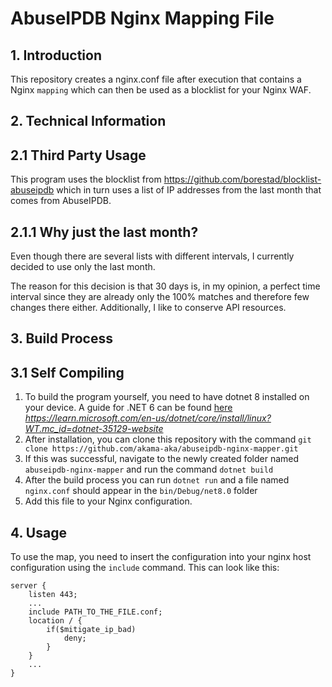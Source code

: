 # AbuseIPDB Nginx Mapping File

## 1. Introduction

This repository creates a nginx.conf file after execution that contains a Nginx `mapping` which can then be used as a
blocklist
for your Nginx WAF.

## 2. Technical Information

## 2.1 Third Party Usage

This program uses the blocklist from https://github.com/borestad/blocklist-abuseipdb which in turn uses a list of
IP addresses from the last month that comes from AbuseIPDB.

## 2.1.1 Why just the last month?

Even though there are several lists with different intervals, I currently decided to use only the last month.

The reason for this decision is that 30 days is, in my opinion, a perfect time interval since they are already only the
100% matches and therefore few changes there either. Additionally, I like to conserve API resources.

## 3. Build Process

## 3.1 Self Compiling

1. To build the program yourself, you need to have dotnet 8 installed on your device. A guide for .NET 6 can be
   found [here](https://learn.microsoft.com/en-us/dotnet/core/install/linux?WT.mc_id=dotnet-35129-website)
   _https://learn.microsoft.com/en-us/dotnet/core/install/linux?WT.mc_id=dotnet-35129-website_
2. After installation, you can clone this repository with the command
   `git clone https://github.com/akama-aka/abuseipdb-nginx-mapper.git`
3. If this was successful, navigate to the newly created folder named `abuseipdb-nginx-mapper` and run the command
   `dotnet build`
4. After the build process you can run `dotnet run` and a file named `nginx.conf` should appear in the
   `bin/Debug/net8.0` folder
5. Add this file to your Nginx configuration.

## 4. Usage

To use the map, you need to insert the configuration into your nginx host configuration using the `include` command.
This can look like this:

```config
server {
    listen 443;
    ...
    include PATH_TO_THE_FILE.conf;
    location / {
        if($mitigate_ip_bad)
            deny;
        }
    }
    ...
}
```
